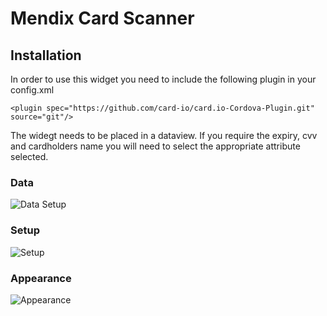 # Mendix Card Scanner

## Installation
In order to use this widget you need to include the following plugin in your config.xml

```<plugin spec="https://github.com/card-io/card.io-Cordova-Plugin.git" source="git"/>```

The widegt needs to be placed in a dataview. If you require the expiry, cvv and cardholders name you will need to select the appropriate attribute selected.

### Data
![Data Setup][1]

### Setup
![Setup][2]

### Appearance
![Appearance][3]

[1]: img/DataSetup.png
[2]: img/Setup.png
[3]: img/Appearance.png
